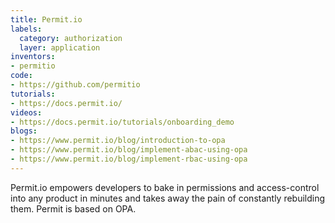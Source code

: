 ```yaml
---
title: Permit.io
labels:
  category: authorization
  layer: application
inventors:
- permitio
code:
- https://github.com/permitio
tutorials:
- https://docs.permit.io/
videos:
- https://docs.permit.io/tutorials/onboarding_demo
blogs:
- https://www.permit.io/blog/introduction-to-opa
- https://www.permit.io/blog/implement-abac-using-opa
- https://www.permit.io/blog/implement-rbac-using-opa
---
```

Permit.io empowers developers to bake in permissions and access-control into any product in minutes and takes away the pain of constantly rebuilding them.
Permit is based on OPA.

